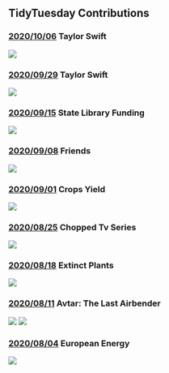 ## TidyTuesday Contributions

### [2020/10/06](https://github.com/Sampanna-Sharma/TidyTuesday/tree/github-master/Rmarkdown/2020-10-06) Taylor Swift 
![](./Rmarkdown/2020-10-06/NCAA.png)

### [2020/09/29](https://github.com/Sampanna-Sharma/TidyTuesday/tree/github-master/Rmarkdown/2020-09-29) Taylor Swift 
![](./Rmarkdown/2020-09-29/taylorswift.png)

### [2020/09/15](https://github.com/Sampanna-Sharma/TidyTuesday/tree/github-master/Rmarkdown/2020-09-15) State Library Funding 
![](./Rmarkdown/2020-09-15/library_funding.png)

### [2020/09/08](https://github.com/Sampanna-Sharma/TidyTuesday/tree/github-master/Rmarkdown/2020-09-08) Friends
![](./Rmarkdown/2020-09-08/friends.png)

### [2020/09/01](https://github.com/Sampanna-Sharma/TidyTuesday/tree/github-master/Rmarkdown/2020-09-01) Crops Yield 
![](./Rmarkdown/2020-09-01/crops_yield_saarc.png)

### [2020/08/25](https://github.com/Sampanna-Sharma/TidyTuesday/tree/github-master/Rmarkdown/2020-08-25) Chopped Tv Series 
![](./Rmarkdown/2020-08-25/chopped_series.png)

### [2020/08/18](https://github.com/Sampanna-Sharma/TidyTuesday/tree/github-master/Rmarkdown/2020-08-18) Extinct Plants
![](./Rmarkdown/2020-08-18/extinction_plants.png)

### [2020/08/11](https://github.com/Sampanna-Sharma/TidyTuesday/tree/github-master/Rmarkdown/2020-08-11) Avtar: The Last Airbender
![](./Rmarkdown/2020-08-11/avatar.png) 
![](./Rmarkdown/2020-08-11/avatar_ref_net.png)

### [2020/08/04](https://github.com/Sampanna-Sharma/TidyTuesday/tree/github-master/Rmarkdown/2020-08-04) European Energy
![](./Rmarkdown/2020-08-04/2020_08_04_european_energy.svg) 

